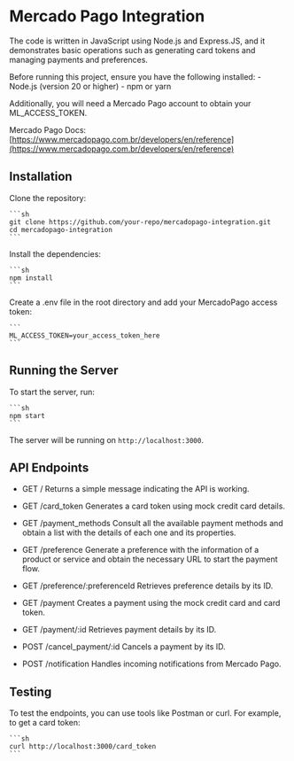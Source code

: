 # Mercado Pago Integration

The code is written in JavaScript using Node.js and Express.JS, and it demonstrates basic operations such as generating card tokens and managing payments and preferences.

Before running this project, ensure you have the following installed:
    - Node.js (version 20 or higher)
    - npm or yarn

Additionally, you will need a Mercado Pago account to obtain your ML_ACCESS_TOKEN.

Mercado Pago Docs: [https://www.mercadopago.com.br/developers/en/reference](https://www.mercadopago.com.br/developers/en/reference)

## Installation

Clone the repository:

    ```sh
    git clone https://github.com/your-repo/mercadopago-integration.git
    cd mercadopago-integration
    ```

Install the dependencies:

    ```sh
    npm install
    ```

Create a .env file in the root directory and add your MercadoPago access token:

    ```
    ML_ACCESS_TOKEN=your_access_token_here
    ```

## Running the Server

To start the server, run:

    ```sh
    npm start
    ```

The server will be running on `http://localhost:3000`.

## API Endpoints

- GET /
Returns a simple message indicating the API is working.

- GET /card_token
Generates a card token using mock credit card details.

- GET /payment_methods
Consult all the available payment methods and obtain a list with the details of each one and its properties.

- GET /preference
Generate a preference with the information of a product or service and obtain the necessary URL to start the payment flow.

- GET /preference/:preferenceId
Retrieves preference details by its ID.

- GET /payment
Creates a payment using the mock credit card and card token.

- GET /payment/:id
Retrieves payment details by its ID.

- POST /cancel_payment/:id
Cancels a payment by its ID.

- POST /notification
Handles incoming notifications from Mercado Pago.

## Testing

To test the endpoints, you can use tools like Postman or curl.
For example, to get a card token:

    ```sh
    curl http://localhost:3000/card_token
    ```
